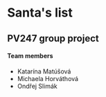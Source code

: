 # Santa's list
## PV247 group project


#### Team members
* Katarína Matúšová
* Michaela Horváthová
* Ondřej Slimák
